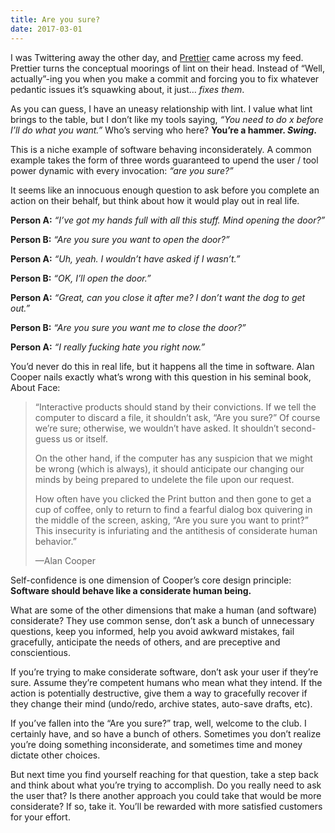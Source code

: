 ```yaml
---
title: Are you sure?
date: 2017-03-01
---
```


I was Twittering away the other day, and [Prettier](https://prettier.io/) came across my feed. Prettier turns the conceptual moorings of lint on their head. Instead of “Well, actually”-ing you when you make a commit and forcing you to fix whatever pedantic issues it’s squawking about, it just… _fixes them_.

As you can guess, I have an uneasy relationship with lint. I value what lint brings to the table, but I don’t like my tools saying, _“You need to do x before I’ll do what you want.”_ Who’s serving who here? **You’re a hammer. _Swing_.**

This is a niche example of software behaving inconsiderately. A common example takes the form of three words guaranteed to upend the user / tool power dynamic with every invocation: _“are you sure?”_

It seems like an innocuous enough question to ask before you complete an action on their behalf, but think about how it would play out in real life.

**Person A:** _“I’ve got my hands full with all this stuff. Mind opening the door?”_

**Person B:** _“Are you sure you want to open the door?”_

**Person A:** _“Uh, yeah. I wouldn’t have asked if I wasn’t.”_

**Person B:** _“OK, I’ll open the door.”_

**Person A:** _“Great, can you close it after me? I don’t want the dog to get out.”_

**Person B:** _“Are you sure you want me to close the door?”_

**Person A:** _“I really fucking hate you right now.”_

You’d never do this in real life, but it happens all the time in software. Alan Cooper nails exactly what’s wrong with this question in his seminal book, About Face:

> “Interactive products should stand by their convictions. If we tell the computer to discard a file, it shouldn’t ask, “Are you sure?” Of course we’re sure; otherwise, we wouldn’t have asked. It shouldn’t second-guess us or itself.
>
> On the other hand, if the computer has any suspicion that we might be wrong (which is always), it should anticipate our changing our minds by being prepared to undelete the file upon our request.
>
> How often have you clicked the Print button and then gone to get a cup of coffee, only to return to find a fearful dialog box quivering in the middle of the screen, asking, “Are you sure you want to print?” This insecurity is infuriating and the antithesis of considerate human behavior.”
>
> —Alan Cooper

Self-confidence is one dimension of Cooper’s core design principle: **Software should behave like a considerate human being.**

What are some of the other dimensions that make a human (and software) considerate? They use common sense, don’t ask a bunch of unnecessary questions, keep you informed, help you avoid awkward mistakes, fail gracefully, anticipate the needs of others, and are preceptive and conscientious.

If you’re trying to make considerate software, don’t ask your user if they’re sure. Assume they’re competent humans who mean what they intend. If the action is potentially destructive, give them a way to gracefully recover if they change their mind (undo/redo, archive states, auto-save drafts, etc).

If you’ve fallen into the “Are you sure?” trap, well, welcome to the club. I certainly have, and so have a bunch of others. Sometimes you don’t realize you’re doing something inconsiderate, and sometimes time and money dictate other choices.

But next time you find yourself reaching for that question, take a step back and think about what you’re trying to accomplish. Do you really need to ask the user that? Is there another approach you could take that would be more considerate? If so, take it. You’ll be rewarded with more satisfied customers for your effort.
